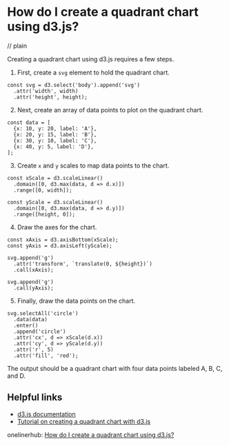 # How do I create a quadrant chart using d3.js?
// plain

Creating a quadrant chart using d3.js requires a few steps.

1. First, create a `svg` element to hold the quadrant chart.
```
const svg = d3.select('body').append('svg')
  .attr('width', width)
  .attr('height', height);
```

2. Next, create an array of data points to plot on the quadrant chart.
```
const data = [
  {x: 10, y: 20, label: 'A'},
  {x: 20, y: 15, label: 'B'},
  {x: 30, y: 10, label: 'C'},
  {x: 40, y: 5, label: 'D'},
];
```

3. Create `x` and `y` scales to map data points to the chart.
```
const xScale = d3.scaleLinear()
  .domain([0, d3.max(data, d => d.x)])
  .range([0, width]);

const yScale = d3.scaleLinear()
  .domain([0, d3.max(data, d => d.y)])
  .range([height, 0]);
```

4. Draw the axes for the chart.
```
const xAxis = d3.axisBottom(xScale);
const yAxis = d3.axisLeft(yScale);

svg.append('g')
  .attr('transform', `translate(0, ${height})`)
  .call(xAxis);

svg.append('g')
  .call(yAxis);
```

5. Finally, draw the data points on the chart.
```
svg.selectAll('circle')
  .data(data)
  .enter()
  .append('circle')
  .attr('cx', d => xScale(d.x))
  .attr('cy', d => yScale(d.y))
  .attr('r', 5)
  .attr('fill', 'red');
```

The output should be a quadrant chart with four data points labeled A, B, C, and D.

## Helpful links
- [d3.js documentation](https://github.com/d3/d3/wiki)
- [Tutorial on creating a quadrant chart with d3.js](https://www.d3-graph-gallery.com/graph/scatter_quadrant.html)

onelinerhub: [How do I create a quadrant chart using d3.js?](https://onelinerhub.com/javascript-d3/how-do-i-create-a-quadrant-chart-using-d--js)